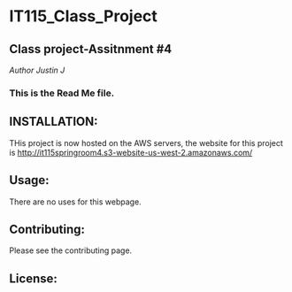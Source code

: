 # IT115_Class_Project
## Class project-Assitnment #4
_Author Justin J_

### This is the Read Me file.

## INSTALLATION:
THis project is now hosted on the AWS servers, the website for this project is http://it115springroom4.s3-website-us-west-2.amazonaws.com/ 

## Usage:
There are no uses for this webpage. 

## Contributing:
Please see the contributing page.

## License:


